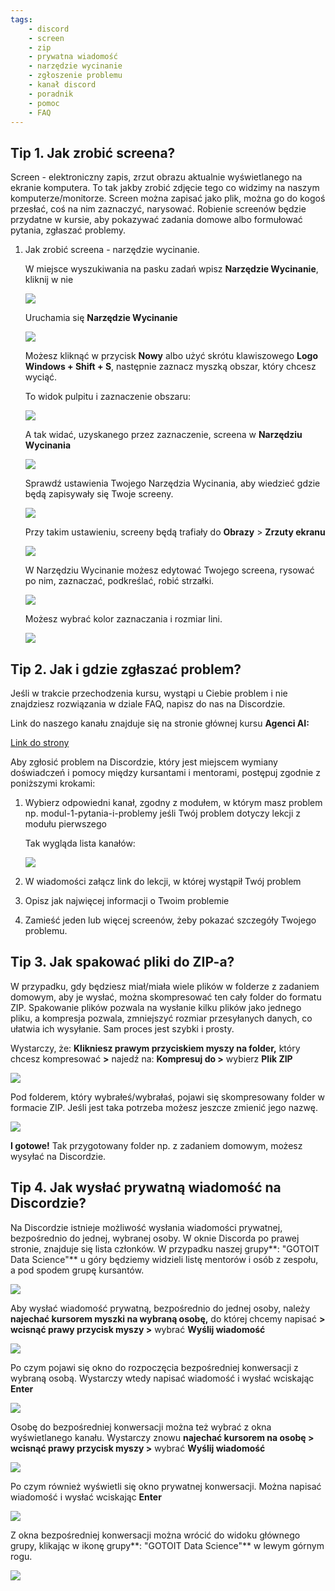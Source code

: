 ```yaml
---
tags:
    - discord
    - screen
    - zip
    - prywatna wiadomość
    - narzędzie wycinanie
    - zgłoszenie problemu
    - kanał discord
    - poradnik
    - pomoc
    - FAQ
---
```


## **Tip 1. Jak zrobić screena?**

Screen - elektroniczny zapis, zrzut obrazu aktualnie wyświetlanego na ekranie komputera. To tak jakby zrobić zdjęcie tego co widzimy na naszym komputerze/monitorze. Screen można zapisać jako plik, można go do kogoś przesłać, coś na nim zaznaczyć, narysować.
Robienie screenów będzie przydatne w kursie, aby pokazywać zadania domowe albo formułować pytania, zgłaszać problemy.

1. Jak zrobić screena - narzędzie wycinanie.

    W miejsce wyszukiwania na pasku zadań wpisz **Narzędzie Wycinanie**, kliknij w nie

    ![](./assets/getting_started__tip_5__snipping_tool.png)

    Uruchamia się **Narzędzie Wycinanie**

    ![](./assets/getting_started__tip_5__snipping_tool_panel.png)

    Możesz kliknąć w przycisk **Nowy** albo użyć skrótu klawiszowego **Logo Windows + Shift + S**, następnie zaznacz myszką obszar, który chcesz wyciąć.

    To widok pulpitu i zaznaczenie obszaru:

    ![](./assets/getting_started__tip_5__mark_the_area.png)

    A tak widać, uzyskanego przez zaznaczenie, screena w **Narzędziu Wycinania**

    ![](./assets/getting_started__tip_5__settings.png)

    Sprawdź ustawienia Twojego Narzędzia Wycinania, aby wiedzieć gdzie będą zapisywały się Twoje screeny.

    ![](./assets/getting_started__tip_5__set.png)

    Przy takim ustawieniu, screeny będą trafiały do **Obrazy** > **Zrzuty ekranu**

    ![](./assets/getting_started__tip_5__where_files.png)


    W Narzędziu Wycinanie możesz edytować Twojego screena, rysować po nim, zaznaczać, podkreślać, robić strzałki.

    ![](./assets/getting_started__tip_5__marking.png)

    Możesz wybrać kolor zaznaczania i rozmiar lini.

    ![](./assets/getting_started__tip_5__draw.png)

## **Tip 2. Jak i gdzie zgłaszać problem?**

Jeśli w trakcie przechodzenia kursu, wystąpi u Ciebie problem i nie znajdziesz rozwiązania w dziale FAQ, napisz do nas na Discordzie.

Link do naszego kanału znajduje się na stronie głównej kursu **Agenci AI:**

[Link do strony](https://edu.gotoit.pl/index.php/tworz-i-sprzedawaj-agentow-ai-od-zera/)

Aby zgłosić problem na Discordzie, który jest miejscem wymiany doświadczeń i pomocy między kursantami i mentorami, postępuj zgodnie z poniższymi krokami:

1. Wybierz odpowiedni kanał, zgodny z modułem, w którym masz problem np. modul-1-pytania-i-problemy jeśli Twój problem dotyczy lekcji z modułu pierwszego

    Tak wygląda lista kanałów:

    ![](./assets/getting_started__discord.png)

2. W wiadomości załącz link do lekcji, w której wystąpił Twój problem
3. Opisz jak najwięcej informacji o Twoim problemie
4. Zamieść jeden lub więcej screenów, żeby pokazać szczegóły Twojego problemu.


## **Tip 3. Jak spakować pliki do ZIP-a?**

W przypadku, gdy będziesz miał/miała wiele plików w folderze z zadaniem domowym, aby je wysłać, można skompresować ten cały folder do formatu ZIP. Spakowanie plików pozwala na wysłanie kilku plików jako jednego pliku, a kompresja pozwala, zmniejszyć rozmiar przesyłanych danych, co ułatwia ich wysyłanie. Sam proces jest szybki i prosty.

Wystarczy, że: **Klikniesz prawym przyciskiem myszy na folder,** który chcesz kompresować **>** najedź na: **Kompresuj do >** wybierz **Plik ZIP**

![](./assets/getting_started__creating_a_ZIP_file.png)

Pod folderem, który wybrałeś/wybrałaś, pojawi się skompresowany folder w formacie ZIP. Jeśli jest taka potrzeba możesz jeszcze zmienić jego nazwę.

![](./assets/getting_started__name_a_ZIP_file.png)

**I gotowe!** Tak przygotowany folder np. z zadaniem domowym, możesz wysyłać na Discordzie.

## **Tip 4. Jak wysłać prywatną wiadomość na Discordzie?**

Na Discordzie istnieje możliwość wysłania wiadomości prywatnej, bezpośrednio do jednej, wybranej osoby. W oknie Discorda po prawej stronie, znajduje się lista członków. W przypadku naszej grupy**: "GOTOIT Data Science"** u góry będziemy widzieli listę mentorów i osób z zespołu, a pod spodem grupę kursantów.

![](./assets/getting_started__direct_message_members.png)

Aby wysłać wiadomość prywatną, bezpośrednio do jednej osoby, należy **najechać kursorem myszki na wybraną osobę,** do której chcemy napisać **> wcisnąć prawy przycisk myszy >** wybrać **Wyślij wiadomość**

![](./assets/getting_started__direct_message_from_the_list.png)

Po czym pojawi się okno do rozpoczęcia bezpośredniej konwersacji z wybraną osobą. Wystarczy wtedy napisać wiadomość i wysłać wciskając **Enter**

![](./assets/getting_started__direct_message.png)

Osobę do bezpośredniej konwersacji można też wybrać z okna wyświetlanego kanału. Wystarczy znowu **najechać kursorem na osobę > wcisnąć prawy przycisk myszy >** wybrać **Wyślij wiadomość**

![](./assets/getting_started__direct_message_from_the_channel.png)

Po czym również wyświetli się okno prywatnej konwersacji. Można napisać wiadomość i wysłać wciskając **Enter**

![](./assets/getting_started__private_message.png)

Z okna bezpośredniej konwersacji można wrócić do widoku głównego grupy, klikając w ikonę grupy**: "GOTOIT Data Science"** w lewym górnym rogu.

![](./assets/getting_started__direct_message_go_back.png)
